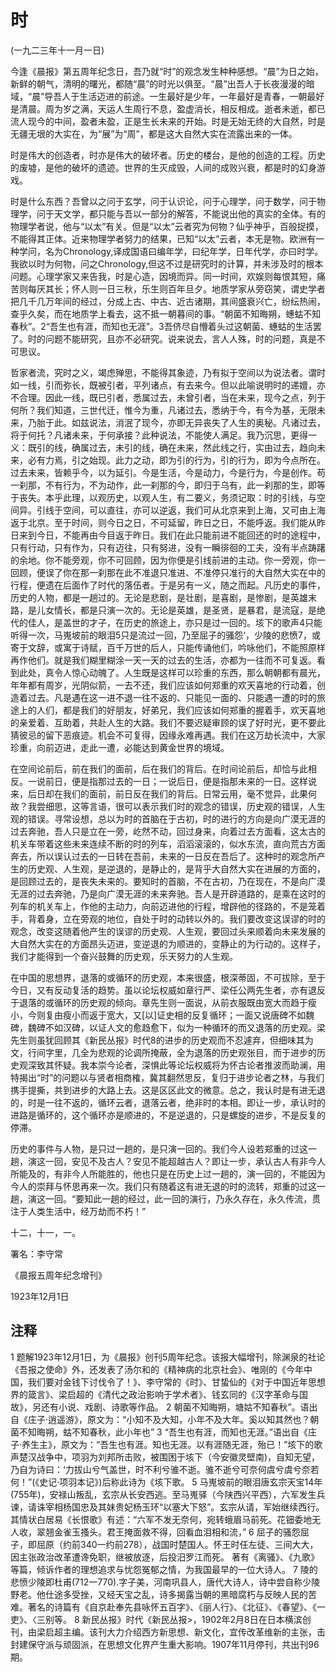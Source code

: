 # 时



(一九二三年十一月一日)

 

今逢《晨报》第五周年纪念日，吾乃就“时”的观念发生种种感想。“晨”为日之始，新鲜的朝气，清明的曙光，都随“晨”的时光以俱至。“晨”出吾人于长夜漫漫的暗域，“晨”导吾人于生活迈进的前途。一生最好是少年，一年最好是青春，一朝最好是清晨。周为岁之满，天运人生周行不息，盈虚消长，相反相成。逝者未逝，都已流人现今的中间，盈者未盈，正是生长未来的开始。时是无始无终的大自然，时是无疆无垠的大实在，为“展”为“周”，都是这大自然大实在流露出来的一体。

时是伟大的创造者，时亦是伟大的破坏者。历史的楼台，是他的创造的工程。历史的废墟，是他的破坏的遗迹。世界的生灭成毁，人间的成败兴衰，都是时的幻身游戏。

时是什么东西？吾曾以之问于玄学，问于认识论，问于心理学，问于数学，问于物理学，问于天文学，都只能与吾以一部分的解答，不能说出他的真实的全体。有的物理学者说，他与“以太”有关。但是“以太”云者究为何物？仙乎神乎，百般捉摸，不能得其正体。近来物理学者努力的结果，已知“以太”云者，本无是物。欧洲有一种学问，名为Chronology,译成国语曰编年学，曰纪年学，日年代学，亦曰时学。我欲以时为何物，问之Chronology,但这不过是研究时的计算，并未涉及时的根本问题。心理学家又来告我，时是心造，因境而异。同一时间，欢娱则每恨其短，痛苦则每厌其长；怀人则一日三秋，乐生则百年旦夕。地质学家从旁窃笑，谓史学者把几千几万年间的经过，分成上古、中古、近古诸期，其间盛衰兴亡，纷纭热闹，查乎久矣，而在地质学上看去，这不抵一朝暮间的事。“朝菌不知晦朔，蟪蛄不知春秋”。2“吾生也有涯，而知也无涯”。3吾侪尽自懵着头过这朝菌、蟪蛄的生活罢了。时的问题不能研究，且亦不必研究。说来说去，言人人殊，时的问题，真是不可思议。

哲家者流，究时之义，竭虑殚思，不能得其象迹，乃有拟于空间以为说法者。谓时如一线，引而弥长，既被引者，平列诸点，有去来今。但以此喻说明时的递嬗，亦不合理。因此一线，既已引者，悉属过去，未曾引者，当在未来，现今之点，列于何所？我们知道，三世代迁，惟今为重，凡诸过去，悉纳于今，有今为基，无限未来，乃胎于此。如兹说法，消泯了现今，亦即无异丧失了人生的奥秘。凡诸过去，将于何托？凡诸未来，于何承接？此种说法，不能使人满足。我乃沉思，更得一义：既引的线，确属过去，未引的线，确在未来，然此线之行，实由过去，趋向未来，必有力焉，引之始现。此力之动，即为引的行为，引的行为，即为今点所在。过去未来，皆赖乎今，以为延引。今是生活，今是动力，今是行为，今是创作。苟一刹那，不有行为，不为动作，此一刹那的今，即归于乌有，此一刹那的生，即等于丧失。本乎此理，以观历史，以观人生，有二要义，务须记取：时的引线，与空间异。引线于空间，可以直往，亦可以逆返，我们可从北京来到上海，又可由上海返于北京。至于时间，则今日之日，不可延留，昨日之日，不能呼返。我们能从昨日来到今日，不能再由今目返于昨日。我们在此只能前进不能回还的时的途程中，只有行动，只有作为，只有迈往，只有努进，没有一瞬徘徊的工夫，没有半点踌躇的余地。你不能旁观，你不可回顾，因为你便是引线前进的主动。你一旁观，你一回顾，便误了你在那一刹那在此不准退只准进、不准停只准行的大自然大实在中的行程，便遗在后面作了时代的落伍者。于是另有一义，随之而起。凡历史的事件，历史的人物，都是一趟过的。无论是悲剧，是壮剧，是喜剧，是惨剧，是英雄末路，是儿女情长，都是只演一次的。无论是英雄，是圣贤，是暴君，是流寇，是绝代的佳人，是盖世的才子，在历史的旅途上，亦只是过一回的。垓下的歌声4只能听得一次，马嵬坡前的眼泪5只是流过一回，乃至屈子的骚怨‘，少陵的悲愤7，或寄于文辞，或寓于诗赋，百千万世的后人，只能传诵他们，吟咏他们，不能照原样再作他们。就是我们糊里糊涂一天一天的过去的生活，亦都为一往而不可复返。看到此处，真令人惊心动魄了。人生既是这样可以珍重的东西，那么朝朝都有晨光，年年都有周岁，光阴似箭，一去不还，我们应该如何郑重的欢天喜地的行动着，创造着过去。凡是遇在这一进不退一往不返的、只能见一面的、只能遇一遭的时的旅途上的人们，都是我们的好朋友，好弟兄，我们应该如何郑重的握着手，欢天喜地的亲爱着、互助着，共赴人生的大路。我们不要迟疑审顾的误了好时光，更不要此猜彼忌的留下恶痕迹。机会不可复得，因缘永难再遇。我们在这万劫长流中，大家珍重，向前迈进，走此一遭，必能达到黄金世界的境域。

在空间论前后，前在我们的面前，后在我们的背后。在时间论前后，却恰与此相反。一说前日，便是指那过去的一日；一说后日，便是指那未来的一日。这样说来，后日却在我们的面前，前日反在我们的背后。日常云用，毫不觉异，此果何故？我尝细思，这等言语，很可以表示我们时的观念的错误，历史观的错误，人生观的错误。寻常设想，总以为时的首脑在于古初，时的进行的方向是向广漠无涯的过去奔驰，吾人只是立在一旁，屹然不动，回过身来，向着过去方面看，这太古的机关车带着这些未来连续不断的时的列车，滔滔滚滚的，似水东流，直向荒古方面奔去，所以误认过去的一日转在吾前，未来的一日反在吾后了。这种时的观念所产生的历史观、人生观，是逆退的，是静止的，是背乎大自然大实在进展的方面的，是回顾过去的，是丧失未来的。要知时的首脑，不在古初，乃在现在，不是向广漠无涯的过去奔驰，乃是向广漠无涯的未来奔驰。吾人是开辟道路的，是乘在这时的列车的机关车上，作他的主动力，向前迈进他的行程，增辟他的径路的，不是笼着手，背着身，立在旁观的地位，自处于时的动转以外的。我们要改变这误谬的时的观念，改变这随着他产生的误谬的历史观、人生观，要回过头来顺着向未来发展的大自然大实在的方面昂头迈进，变逆退的为顺进的，变静止的为行动的。这样子，我们才能得到一个奋兴鼓舞的历史观，乐天努力的人生观。

在中国的思想界，退落的或循环的历史观，本来很盛，根深蒂固，不可拔除，至于今日，又有反动复活的趋势。虽以论坛权威如章行严、梁任公两先生者，亦有退反于退落的或循环的历史观的倾向。章先生则一面说，从前衣服既由宽大而趋于瘦小，今则复由瘦小而返于宽大，又[以]证史相的反复循环；一面又说唐碑不如魏碑，魏碑不如汉碑，以证人文的愈趋愈下，似为一种循环的而又退落的历史观。梁先生则虽犹回顾其《新民丛报》时代8的进步的历史观而不忍遽弃，但细味其为文，行间字里，几全为悲观的论调所掩蔽，全为退落的历史观张目，而于进步的历史观深致其怀疑。我本崇今论者，深惧此等论坛权威将为怀古论者推波而助澜，用特揭出“时”的问题以与贤者相商榷，冀其翻然思反，复归于进步论者之林，与我们携手提撕，共到进步的大路上去。这是区区此文的微意。总之，我认时是有进无退的，时是一往不返的，循环云者，退落云者，绝非时的本相。即让一步，承认时的进路是循环的，这个循环亦是顺进的，不是逆退的，只是螺旋的进步，不是反复的停滞。

历史的事件与人物，是只过一趟的，是只演一回的。我们今人设若郑重的过这一趟，演这一回，安见不及古人？安见不能超越古人？即让一步，承认古人有非今人所能及的，有非今人所能胜的，他也只是在历史上过一趟的，演一回的，不能因为今人的崇拜与怀思再来一次。我们只有随着这有进无退的时的流转，郑重的过这一趟，演这一回。“要知此一趟的经过，此一回的演行，乃永久存在，永久传流，贯注于人类生活中，经万劫而不朽！”

 

十二，十一，一。

署名：李守常

《晨报五周年纪念增刊》

1923年12月1日

 

## 注释
1 题解1923年12月1日，为《晨报》创刊5周年纪念。该报大幅增刊，除渊泉的社论《吾报之使命》外，还发表了汤尔和的《精神病的北京社会》、唯刚的《今年中国，我们要对金钱下讨伐令了！》、李守常的《时》、甘蛰仙的《对于中国近年思想界的箴言》、梁启超的《清代之政治影响于学术者》、钱玄同的《汉字革命与国故》，另还有小说、戏剧、诗歌等作品。
2 朝菌不知晦朔，塘姑不知春秋”。语出自《庄子·逍遥游》，原文为：“小知不及大知，小年不及大年。奚以知其然也？朝菌不知晦朔，蛄不知春秋，此小年也”
3 “吾生也有涯，而知也无涯。”语出自《庄子·养生主》，原文为：“吾生也有涯。知也无涯。以有涯随无涯，殆已！”垓下的歌声楚汉战争中，项羽为刘邦所击败，被围困于垓下（今安徽灵壁南)，自知无望，乃自为诗曰：‘力拔山兮气盖世，时不利兮骓不逝。骓不逝兮可奈何虞兮虞兮奈若何！”(《史记·项羽本记》)后称此诗为《垓下歌。
5 马嵬坡前的眼泪唐玄宗天宝14年(755年)，安禄山叛乱，玄宗从长安西逃。至马嵬驿（今陕西兴平西），六军发生兵谏，请诛宰相杨国忠及其妹贵妃杨玉环“以塞大下怒”。玄宗从请，军始继续西行。其情状白居易《长恨歌》有述：“六军不发无奈何，宛转蛾眉马前死。花钿委地无人收，翠翘金雀玉搔头。君王掩面救不得，回看血泪相和流，”
6 屈子的骚怨屈子，即屈原（约前340一约前278），战国时楚国人。怀王时任左徒、三间大大，因主张政治改革遭谗免职，继被放逐，后投汨罗江而死。
著有《离骚》、《九歌》等篇，倾诉作者的理想追求与忧怨冤郁之情，为我国最早的一位大诗人。
7 陵的悲愤少陵即杜甫(712一770).字子美，河南巩县人，唐代大诗人，诗中尝自称少陵野老。他仕途多受挫，又经天宝之乱，诗多揭露当朝的黑暗腐朽与反映人民的苦难。著名的诗篇有《自京赴奉先县咏怀五百字》、《丽人行》、《北征》、《春望》、《一吏》、〈三别等。
8 新民丛报》时代《新民丛报>，1902年2月8日在日本横滨创刊，由梁启超主编。该刊大力介绍西方新思想、新文化，宜传改革维新的主张，击封建保守派与顽固派，在思想文化界产生重大影响。1907年11月停刊，共出刊96期。
